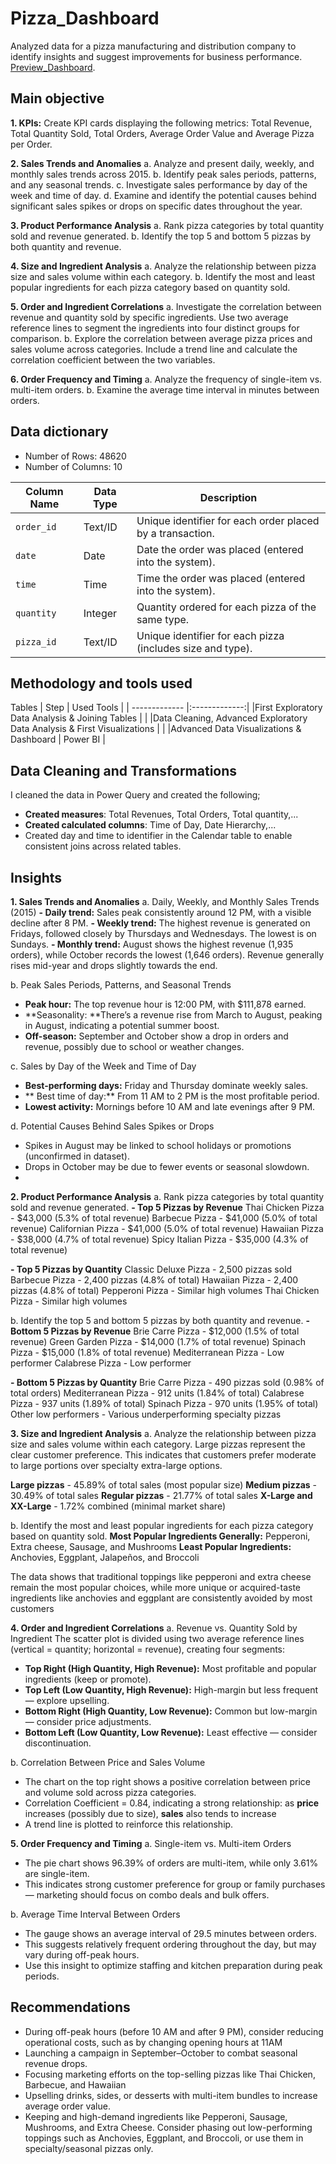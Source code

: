 # Pizza_Dashboard
Analyzed data for a pizza manufacturing and distribution company to identify insights and suggest improvements for business performance.
[Preview_Dashboard](https://github.com/David-Tu-Nguyen/Coffee_Shop_Sales_Analysis/blob/main/PowerBI_Dashboard/Dashboard_Snapshot.gif/). 

## Main objective

**1. KPIs:** Create KPI cards displaying the following metrics: Total Revenue, Total Quantity Sold, Total Orders, Average Order Value and Average Pizza per Order.

**2. Sales Trends and Anomalies**
   a. Analyze and present daily, weekly, and monthly sales trends across 2015.
   b. Identify peak sales periods, patterns, and any seasonal trends.
   c. Investigate sales performance by day of the week and time of day.
   d. Examine and identify the potential causes behind significant sales spikes or drops on specific dates throughout the year.

   
**3. Product Performance Analysis**
   a. Rank pizza categories by total quantity sold and revenue generated.
   b. Identify the top 5 and bottom 5 pizzas by both quantity and revenue.
   
**4. Size and Ingredient Analysis**
   a. Analyze the relationship between pizza size and sales volume within each category.
   b. Identify the most and least popular ingredients for each pizza category based on quantity sold.
   
**5. Order and Ingredient Correlations**
   a. Investigate the correlation between revenue and quantity sold by specific ingredients. Use two average reference lines to segment the ingredients into four distinct groups for comparison.
   b. Explore the correlation between average pizza prices and sales volume across categories. Include a trend line and calculate the correlation coefficient between the two variables.
   
**6. Order Frequency and Timing**
   a. Analyze the frequency of single-item vs. multi-item orders.
   b. Examine the average time interval in minutes between orders.

## Data dictionary
- Number of Rows: 48620
- Number of Columns: 10
  
| **Column Name** | **Data Type** | **Description**                                            |
| --------------- | ------------- | ---------------------------------------------------------- |
| `order_id`      | Text/ID       | Unique identifier for each order placed by a transaction.  |
| `date`          | Date          | Date the order was placed (entered into the system).       |
| `time`          | Time          | Time the order was placed (entered into the system).       |
| `quantity`      | Integer       | Quantity ordered for each pizza of the same type.          |
| `pizza_id`      | Text/ID       | Unique identifier for each pizza (includes size and type). |


## Methodology and tools used
Tables
| Step  | Used Tools |
| ------------- |:-------------:|
|First Exploratory Data Analysis & Joining Tables     |     |
|Data Cleaning, Advanced Exploratory Data Analysis & First Visualizations  |  |
|Advanced Data Visualizations & Dashboard    |  Power BI     |

## Data Cleaning and Transformations
I cleaned the data in Power Query and created the following;
- **Created measures**: Total Revenues, Total Orders, Total quantity,...
- **Created calculated columns**: Time of Day, Date Hierarchy,...
- Created day and time to identifier in the Calendar table to enable consistent joins across related tables.

## Insights
**1. Sales Trends and Anomalies**
a. Daily, Weekly, and Monthly Sales Trends (2015)
**- Daily trend:** Sales peak consistently around 12 PM, with a visible decline after 8 PM.
**- Weekly trend:** The highest revenue is generated on Fridays, followed closely by Thursdays and Wednesdays. The lowest is on Sundays.
**- Monthly trend:** August shows the highest revenue (1,935 orders), while October records the lowest (1,646 orders). Revenue generally rises mid-year and drops slightly towards the end.

b. Peak Sales Periods, Patterns, and Seasonal Trends
- **Peak hour:** The top revenue hour is 12:00 PM, with $111,878 earned.
- **Seasonality: **There’s a revenue rise from March to August, peaking in August, indicating a potential summer boost.
- **Off-season:** September and October show a drop in orders and revenue, possibly due to school or weather changes.

c. Sales by Day of the Week and Time of Day
- **Best-performing days:** Friday and Thursday dominate weekly sales.
- ** Best time of day:** From 11 AM to 2 PM is the most profitable period.
- **Lowest activity:** Mornings before 10 AM and late evenings after 9 PM.

d. Potential Causes Behind Sales Spikes or Drops
- Spikes in August may be linked to school holidays or promotions (unconfirmed in dataset).
- Drops in October may be due to fewer events or seasonal slowdown.
- 
**2. Product Performance Analysis**
a. Rank pizza categories by total quantity sold and revenue generated.
**- Top 5 Pizzas by Revenue**
Thai Chicken Pizza - $43,000 (5.3% of total revenue)
Barbecue Pizza - $41,000 (5.0% of total revenue)
Californian Pizza - $41,000 (5.0% of total revenue)
Hawaiian Pizza - $38,000 (4.7% of total revenue)
Spicy Italian Pizza - $35,000 (4.3% of total revenue)

**- Top 5 Pizzas by Quantity**
Classic Deluxe Pizza - 2,500 pizzas sold
Barbecue Pizza - 2,400 pizzas (4.8% of total)
Hawaiian Pizza - 2,400 pizzas (4.8% of total)
Pepperoni Pizza - Similar high volumes
Thai Chicken Pizza - Similar high volumes

b. Identify the top 5 and bottom 5 pizzas by both quantity and revenue.
**- Bottom 5 Pizzas by Revenue**
Brie Carre Pizza - $12,000 (1.5% of total revenue)
Green Garden Pizza - $14,000 (1.7% of total revenue)
Spinach Pizza - $15,000 (1.8% of total revenue)
Mediterranean Pizza - Low performer
Calabrese Pizza - Low performer

**- Bottom 5 Pizzas by Quantity**
Brie Carre Pizza - 490 pizzas sold (0.98% of total orders)
Mediterranean Pizza - 912 units (1.84% of total)
Calabrese Pizza - 937 units (1.89% of total)
Spinach Pizza - 970 units (1.95% of total)
Other low performers - Various underperforming specialty pizzas

**3. Size and Ingredient Analysis**
a. Analyze the relationship between pizza size and sales volume within each category.
Large pizzas represent the clear customer preference. This indicates that customers prefer moderate to large portions over specialty extra-large options.

**Large pizzas** - 45.89% of total sales (most popular size)
**Medium pizzas** - 30.49% of total sales
**Regular pizzas** - 21.77% of total sales
**X-Large and XX-Large** - 1.72% combined (minimal market share)

b. Identify the most and least popular ingredients for each pizza category based on quantity sold.
**Most Popular Ingredients Generally:** Pepperoni, Extra cheese, Sausage, and Mushrooms
**Least Popular Ingredients:** Anchovies, Eggplant, Jalapeños, and Broccoli

The data shows that traditional toppings like pepperoni and extra cheese remain the most popular choices, while more unique or acquired-taste ingredients like anchovies and eggplant are consistently avoided by most customers

**4. Order and Ingredient Correlations**
a. Revenue vs. Quantity Sold by Ingredient
The scatter plot is divided using two average reference lines (vertical = quantity; horizontal = revenue), creating four segments:
- **Top Right (High Quantity, High Revenue):** Most profitable and popular ingredients (keep or promote).
- **Top Left (Low Quantity, High Revenue):** High-margin but less frequent — explore upselling.
- **Bottom Right (High Quantity, Low Revenue):** Common but low-margin — consider price adjustments.
- **Bottom Left (Low Quantity, Low Revenue):** Least effective — consider discontinuation.

b. Correlation Between Price and Sales Volume
- The chart on the top right shows a positive correlation between price and volume sold across pizza categories.
- Correlation Coefficient = 0.84, indicating a strong relationship: as **price** increases (possibly due to size), **sales** also tends to increase
- A trend line is plotted to reinforce this relationship.

**5. Order Frequency and Timing**
a. Single-item vs. Multi-item Orders
- The pie chart shows 96.39% of orders are multi-item, while only 3.61% are single-item.
- This indicates strong customer preference for group or family purchases — marketing should focus on combo deals and bulk offers.

b. Average Time Interval Between Orders
- The gauge shows an average interval of 29.5 minutes between orders.
- This suggests relatively frequent ordering throughout the day, but may vary during off-peak hours.
- Use this insight to optimize staffing and kitchen preparation during peak periods.

## Recommendations
- During off-peak hours (before 10 AM and after 9 PM), consider reducing operational costs, such as by changing opening hours at 11AM
- Launching a campaign in September–October to combat seasonal revenue drops.
- Focusing marketing efforts on the top-selling pizzas like Thai Chicken, Barbecue, and Hawaiian
- Upselling drinks, sides, or desserts with multi-item bundles to increase average order value.
- Keeping and  high-demand ingredients like Pepperoni, Sausage, Mushrooms, and Extra Cheese. Consider phasing out low-performing toppings such as Anchovies, Eggplant, and Broccoli, or use them in specialty/seasonal pizzas only.
